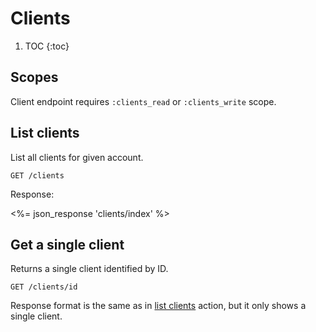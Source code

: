 # Clients

1. TOC
{:toc}

## Scopes

Client endpoint requires `:clients_read` or `:clients_write` scope.

## List clients

List all clients for given account.

~~~
GET /clients
~~~

Response:

<%= json_response 'clients/index' %>


## Get a single client

Returns a single client identified by ID.

~~~
GET /clients/id
~~~

Response format is the same as in
[list clients](#list-clients) action, but it only shows a single client.
